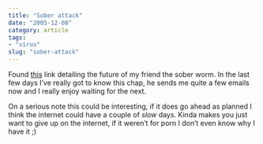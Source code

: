 ```yaml
---
title: "Sober attack"
date: "2005-12-08"
category: article
tags:
- "virus"
slug: "sober-attack"
---
```


Found [this](https://www.it-observer.com/articles.php?id=972) link detailing the future of my friend the sober worm. In the last few days I’ve really got to know this chap, he sends me quite a few emails now and I really enjoy waiting for the next.
  
On a serious note this could be interesting, if it does go ahead as planned I think the internet could have a couple of _slow_ days. Kinda makes you just want to give up on the internet, if it weren’t for porn I don’t even know why I have it ;)
